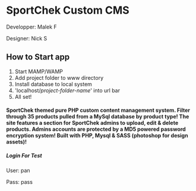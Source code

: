 # SportChek Custom CMS

Developper: Malek F

Designer: Nick S

## How to Start app
1. Start MAMP/WAMP
2. Add project folder to www directory
3. Install database to local system
4. 'localhost/*project-folder-name*' into url bar
5. All set!

#### SportChek themed pure PHP custom content management system. Filter through 35 products pulled from a MySql database by product type! The site features a section for SportChek admins to upload, edit & delete products. Admins accounts are protected by a MD5 powered password encryption system! Built with PHP, Mysql & SASS (photoshop for design assets)!

##### Login For Test
User: pan

Pass: pass
